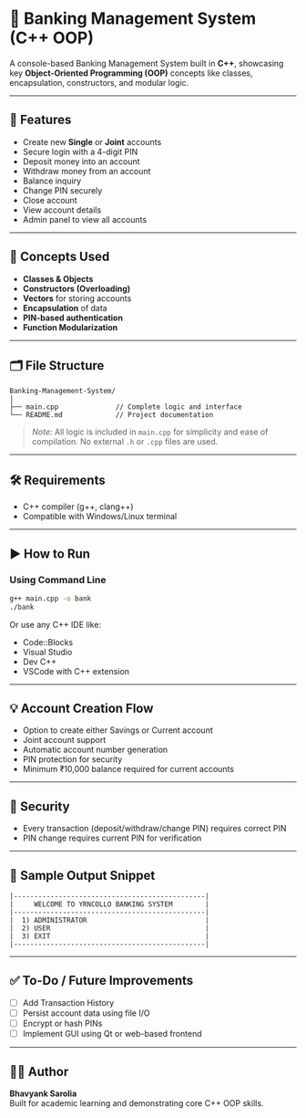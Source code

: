 # 💼 Banking Management System (C++ OOP)

A console-based Banking Management System built in **C++**, showcasing key **Object-Oriented Programming (OOP)** concepts like classes, encapsulation, constructors, and modular logic.

---

## 📌 Features

- Create new **Single** or **Joint** accounts
- Secure login with a 4-digit PIN
- Deposit money into an account
- Withdraw money from an account
- Balance inquiry
- Change PIN securely
- Close account
- View account details
- Admin panel to view all accounts

---

## 🧠 Concepts Used

- **Classes & Objects**
- **Constructors (Overloading)**
- **Vectors** for storing accounts
- **Encapsulation** of data
- **PIN-based authentication**
- **Function Modularization**

---

## 🗂️ File Structure

```
Banking-Management-System/
│
├── main.cpp              // Complete logic and interface
└── README.md             // Project documentation
```

> *Note:* All logic is included in `main.cpp` for simplicity and ease of compilation. No external `.h` or `.cpp` files are used.

---

## 🛠️ Requirements

- C++ compiler (g++, clang++)
- Compatible with Windows/Linux terminal

---

## ▶️ How to Run

### Using Command Line

```bash
g++ main.cpp -o bank
./bank
```

Or use any C++ IDE like:
- Code::Blocks
- Visual Studio
- Dev C++
- VSCode with C++ extension

---

## 💡 Account Creation Flow

- Option to create either Savings or Current account
- Joint account support
- Automatic account number generation
- PIN protection for security
- Minimum ₹10,000 balance required for current accounts

---

## 🔐 Security

- Every transaction (deposit/withdraw/change PIN) requires correct PIN
- PIN change requires current PIN for verification

---

## 🚀 Sample Output Snippet

```
|-----------------------------------------------|
|     WELCOME TO YRNCOLLO BANKING SYSTEM        |
|-----------------------------------------------|
|  1) ADMINISTRATOR                             |
|  2) USER                                      |
|  3) EXIT                                      |
|-----------------------------------------------|
```

---

## ✅ To-Do / Future Improvements

- [ ] Add Transaction History
- [ ] Persist account data using file I/O
- [ ] Encrypt or hash PINs
- [ ] Implement GUI using Qt or web-based frontend

---

## 🙋‍♂️ Author

**Bhavyank Sarolia**  
Built for academic learning and demonstrating core C++ OOP skills.